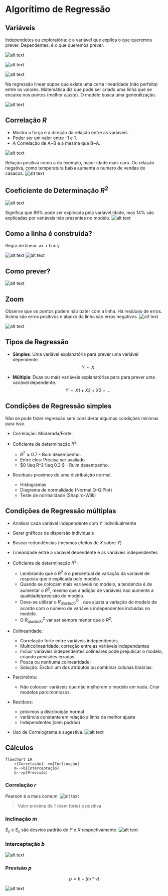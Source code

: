 # Algorítimo de Regressão

## Variáveis

Independetes ou exploratória: é a variável que explica o que queremos prever.
Dependentes: é o que queremos prever.

![alt text](image-5.png)

![alt text](image-6.png)

![alt text](image-7.png)

Na regressão linear supoe que existe uma certa linearidade (não perfeita) entre os valores. Matemática diz que pode ser criado uma linha que se encaixe nos pontos (melhor ajuste). O modelo busca uma generalização.

![alt text](image-8.png)

## Correlação $R$
- Mostra a força e a direção da relação entre as variáveis.
- Poder ser um valor entre -1 e 1.
- A Correlação de A~B é a mesma que B~A.

![alt text](image-9.png)

Relação positiva como a do exemplo, maior idade mais caro. Ou relação negativa, como temperatura baixa aumenta o numero de vendas de casacos.
![alt text](image-10.png)


## Coeficiente de Determinação $R^2$
![alt text](image-11.png)

Significa que 86% pode ser explicada pela variável Idade, mas 14% são explicadas por variáveis não presentes no modelo.
![alt text](image-12.png)

## Como a linha é construída?

Regra de linear. ax + b = y.

![alt text](image-13.png)
![alt text](image-14.png)

## Como prever?
![alt text](image-15.png)

## Zoom

Observe que os pontos podem não bater com a linha. Há resíduos de erros. Acima são erros positivos e abaixo da linha são erros negativos.
![alt text](image-16.png)


![alt text](image-17.png)


## Tipos de Regressão

- **Simples**: Uma variável explanatória para prever uma variável dependente. 
$$Y\sim X$$

- **Múltipla**: Duas ou mais variáveis explanatórias para para prever uma variável dependente. 
    $$Y\sim X1 + X2 + X3 + ...$$


## Condições de Regressão simples

Não se pode fazer regressão sem considerar algumas condições mínimas para isso.

- Correlação: Moderada/Forte.
- Coficiente de determinação $R^2$: 
    - $R^2 \geq 0.7$ - Bom desempenho.	
    - Entre eles: Precisa ser avaliado
    - $0 \leq R^2 \leq 0.3 $ - Ruim desempenho.

- Residuais proximos de uma distribuição normal. 
    - Histogramas
    - Diagrama de normalidade (Normal Q-Q Plot)
    - Teste de normalidade (Shapiro-Wilk)

## Condições de Regressão múltiplas

- Analisar cada variável independente com $Y$ individualmente
- Gerar gráficos de dispersão individuais
- Buscar redundências (mesmos efeitos de $X$ sobre $Y$)
- Linearidade entre a variável dependente e as variáveis independentes

- Coficiente de determinação $R^2$:
    - Lembrando que o $R^2$ é o percentual de variação da variável de resposta que é explicada pelo modelo.
    - Quando se colocam mais variáveis no modelo, a tendéncia é de aumentar o $R^2$, mesmo que a adição de variáveis nao aumente a qualidade/precisão do modelo.
    - Deve-se utilizar o $R^2_{ajustado}$` , que ajusta a variação do modelo de acordo com o número de variáveis independentes incluídas no modelo.
    - O $R^2_{ajustado}$ var ser sempre menor que o $R^2$.

- Colinearidade:
    - Correlação forte entre variáveis independentes.
    - Multicolinearidade: correção entre as variáveis independentes
    - Incluir variáveis independentes colineares pode prejudicar o modelo, criando previsões erradas.
    - Pouca ou nenhuma colinearidade;
    - Solução: Excluir um dos atributos ou combinar colunas binárias.

- Parcimônia:
    - Não colocaor variáveis que não melhorem o modelo em nada. Criar modelos parcimoniosos.

- Resíduos:
    - próximos a distribuição normal
    - variância constante em relação a linha de melhor ajuste
    - Independentes (sem padrão)

- Uso de Correlograma é sugestiva.
![alt text](image-18.png)


## Cálculos

```mermaid
flowchart LR
    r[Correlação]-->m[Inclinação]
    m-->b[Interceptação]
    b-->p[Previsão]
```

### Correlação $r$

Pearson é a mais comum.
![alt text](image-19.png)
> Valor próxima de 1 (bem forte) e positiva


### Inclinação $m$

$S_y$ e $S_x$ são desvios padrão de $Y$ e $X$ respectivamente.
![alt text](image-20.png)

### Interceptação $b$
![alt text](image-21.png)

### Previsão $p$

$$p = b + (m * v)$$

![alt text](image-22.png)